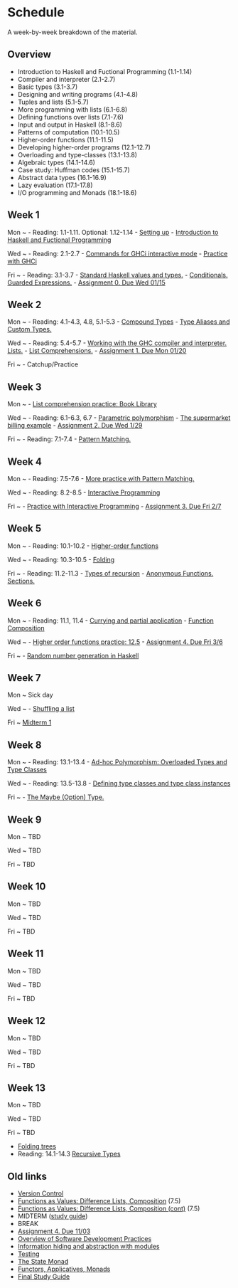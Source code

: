 # Schedule

A week-by-week breakdown of the material.

## Overview

- Introduction to Haskell and Fuctional Programming (1.1-1.14)
- Compiler and interpreter (2.1-2.7)
- Basic types (3.1-3.7)
- Designing and writing programs (4.1-4.8)
- Tuples and lists (5.1-5.7)
- More programming with lists (6.1-6.8)
- Defining functions over lists (7.1-7.6)
- Input and output in Haskell (8.1-8.6)
- Patterns of computation (10.1-10.5)
- Higher-order functions (11.1-11.5)
- Developing higher-order programs (12.1-12.7)
- Overloading and type-classes (13.1-13.8)
- Algebraic types (14.1-14.6)
- Case study: Huffman codes (15.1-15.7)
- Abstract data types (16.1-16.9)
- Lazy evaluation (17.1-17.8)
- I/O programming and Monads (18.1-18.6)

## Week 1

Mon
  ~ - Reading: 1.1-1.11. Optional: 1.12-1.14
    - [Setting up](notes/setup.md)
    - [Introduction to Haskell and Fuctional Programming](notes/intro.md)

Wed
  ~ - Reading: 2.1-2.7
    - [Commands for GHCi interactive mode](notes/ghci_commands.md)
    - [Practice with GHCi](notes/ghci_practice.md)

Fri
  ~ - Reading: 3.1-3.7
    - [Standard Haskell values and types.](notes/standard.md)
    - [Conditionals. Guarded Expressions.](notes/functions_conditionals.md)
    - [Assignment 0. Due Wed 01/15](assignments/assignment0.md)

## Week 2

Mon
  ~ - Reading: 4.1-4.3, 4.8, 5.1-5.3
    - [Compound Types](notes/compoundTypes.md)
    - [Type Aliases and Custom Types.](notes/types_custom.md)

Wed
  ~ - Reading: 5.4-5.7
    - [Working with the GHC compiler and interpreter. Lists.](notes/lists.md)
    - [List Comprehensions.](notes/list_comprehensions.md)
    - [Assignment 1. Due Mon 01/20](assignments/assignment1.md)

Fri
  ~ - Catchup/Practice


## Week 3

Mon
  ~ - [List comprehension practice: Book Library](notes/list_comp_practice.md)

Wed
  ~ - Reading: 6.1-6.3, 6.7
    - [Parametric polymorphism](notes/parametric_polymorphism.md)
    - [The supermarket billing example](notes/supermarket_billing.md)
    - [Assignment 2. Due Wed 1/29](assignments/assignment2.md)

Fri
  ~ - Reading: 7.1-7.4
    - [Pattern Matching.](notes/pattern_matching.md)

## Week 4

Mon
  ~ - Reading: 7.5-7.6
    - [More practice with Pattern Matching.](notes/more_pattern_matching.md)

Wed
  ~ - Reading: 8.2-8.5
    - [Interactive Programming](notes/interactive.md)


Fri
  ~ - [Practice with Interactive Programming](notes/interactive_hangman.md)
    - [Assignment 3. Due Fri 2/7](assignments/assignment3.md)

## Week 5

Mon
  ~ - Reading: 10.1-10.2
    - [Higher-order functions](notes/more_pattern_matching_functions.md)

Wed
  ~ - Reading: 10.3-10.5
    - [Folding](notes/folding.md)

Fri
  ~ - Reading: 11.2-11.3
    - [Types of recursion](notes/recursion.md)
    - [Anonymous Functions. Sections.](notes/anonymous_functions.md)

## Week 6

Mon
  ~ - Reading: 11.1, 11.4
    - [Currying and partial application](notes/currying.md)
    - [Function Composition](notes/function_composition.md)

Wed
  ~ - [Higher order functions practice: 12.5](notes/higher_order_functions_practice.md)
    - [Assignment 4. Due Fri 3/6](assignments/assignment4.md)


Fri
  ~ - [Random number generation in Haskell](notes/random_numbers.md)

## Week 7

Mon
  ~ Sick day

Wed
  ~ - [Shuffling a list](notes/random_numbers.md)

Fri
  ~ [Midterm 1](notes/midterm1_study_guide.md)

## Week 8

Mon
  ~ - Reading: 13.1-13.4
    - [Ad-hoc Polymorphism: Overloaded Types and Type Classes](notes/types_advanced.md)

Wed
  ~ - Reading: 13.5-13.8
    - [Defining type classes and type class instances](notes/type_classes_defining.md)

Fri
  ~ - [The Maybe (Option) Type.](notes/maybe.md)

## Week 9

Mon
  ~ TBD

Wed
  ~ TBD

Fri
  ~ TBD

## Week 10

Mon
  ~ TBD

Wed
  ~ TBD

Fri
  ~ TBD

## Week 11

Mon
  ~ TBD

Wed
  ~ TBD

Fri
  ~ TBD

## Week 12

Mon
  ~ TBD

Wed
  ~ TBD

Fri
  ~ TBD

## Week 13

Mon
  ~ TBD

Wed
  ~ TBD

Fri
  ~ TBD


- [Folding trees](notes/foldingTrees.md)
- Reading: 14.1-14.3 [Recursive Types](notes/recursive_types.md)

## Old links

- [Version Control](notes/version_control.md)
- [Functions as Values: Difference Lists, Composition](notes/difference_lists.md) (7.5)
- [Functions as Values: Difference Lists, Composition (cont)](notes/difference_lists.md) (7.5)
- MIDTERM ([study guide](notes/midterm_study_guide.md))
- BREAK
- [Assignment 4. Due 11/03](assignments/assignment4.md)
- [Overview of Software Development Practices](notes/dev_overview.md)
- [Information hiding and abstraction with modules](notes/modules.md)
- [Testing](notes/testing.md)
- [The State Monad](notes/functors_monads.md)
- [Functors, Applicatives, Monads](notes/functors_monads.md)
- [Final Study Guide](notes/final_study_guide.md)
